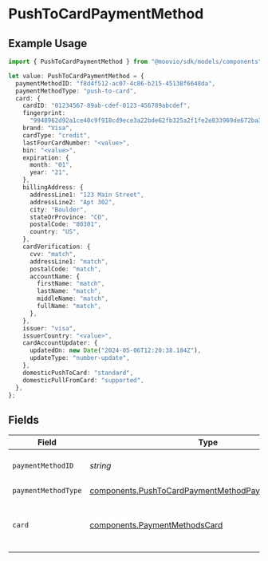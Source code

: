 # PushToCardPaymentMethod

## Example Usage

```typescript
import { PushToCardPaymentMethod } from "@moovio/sdk/models/components";

let value: PushToCardPaymentMethod = {
  paymentMethodID: "f8d4f512-ac07-4c86-b215-45138f6648da",
  paymentMethodType: "push-to-card",
  card: {
    cardID: "01234567-89ab-cdef-0123-456789abcdef",
    fingerprint:
      "9948962d92a1ce40c9f918cd9ece3a22bde62fb325a2f1fe2e833969de672ba3",
    brand: "Visa",
    cardType: "credit",
    lastFourCardNumber: "<value>",
    bin: "<value>",
    expiration: {
      month: "01",
      year: "21",
    },
    billingAddress: {
      addressLine1: "123 Main Street",
      addressLine2: "Apt 302",
      city: "Boulder",
      stateOrProvince: "CO",
      postalCode: "80301",
      country: "US",
    },
    cardVerification: {
      cvv: "match",
      addressLine1: "match",
      postalCode: "match",
      accountName: {
        firstName: "match",
        lastName: "match",
        middleName: "match",
        fullName: "match",
      },
    },
    issuer: "visa",
    issuerCountry: "<value>",
    cardAccountUpdater: {
      updatedOn: new Date("2024-05-06T12:20:38.184Z"),
      updateType: "number-update",
    },
    domesticPushToCard: "standard",
    domesticPullFromCard: "supported",
  },
};
```

## Fields

| Field                                                                                                                      | Type                                                                                                                       | Required                                                                                                                   | Description                                                                                                                |
| -------------------------------------------------------------------------------------------------------------------------- | -------------------------------------------------------------------------------------------------------------------------- | -------------------------------------------------------------------------------------------------------------------------- | -------------------------------------------------------------------------------------------------------------------------- |
| `paymentMethodID`                                                                                                          | *string*                                                                                                                   | :heavy_check_mark:                                                                                                         | ID of the payment method.                                                                                                  |
| `paymentMethodType`                                                                                                        | [components.PushToCardPaymentMethodPaymentMethodType](../../models/components/pushtocardpaymentmethodpaymentmethodtype.md) | :heavy_check_mark:                                                                                                         | N/A                                                                                                                        |
| `card`                                                                                                                     | [components.PaymentMethodsCard](../../models/components/paymentmethodscard.md)                                             | :heavy_check_mark:                                                                                                         | A card as contained within a payment method.                                                                               |
